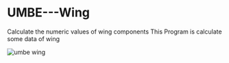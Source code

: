 # UMBE---Wing
Calculate the numeric values of wing components
This Program is calculate some data of wing


![umbe wing](https://github.com/enessbass/UMBE---Wing/assets/96183622/897e1b94-70dc-45ce-b0c6-004ba95efaf5)
